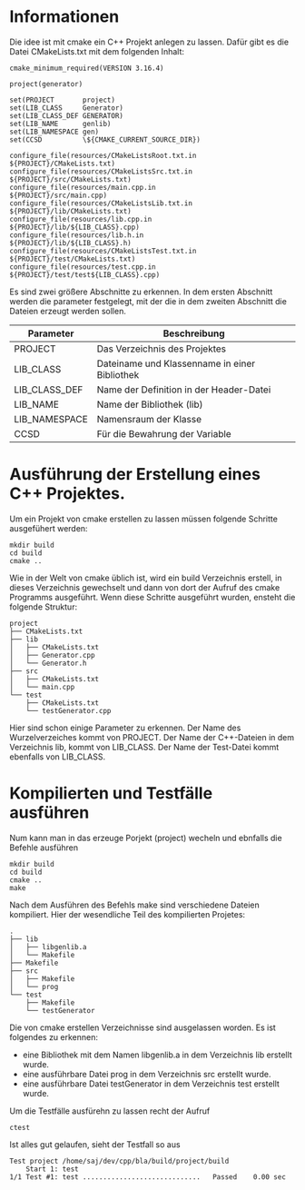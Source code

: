 # Informationen

Die idee ist mit cmake ein C++ Projekt anlegen zu lassen. Dafür gibt es die
Datei CMakeLists.txt mit dem folgenden Inhalt:

    cmake_minimum_required(VERSION 3.16.4)
    
    project(generator)
    
    set(PROJECT       project)
    set(LIB_CLASS     Generator)
    set(LIB_CLASS_DEF GENERATOR)
    set(LIB_NAME      genlib)
    set(LIB_NAMESPACE gen)
    set(CCSD          \${CMAKE_CURRENT_SOURCE_DIR})
    
    configure_file(resources/CMakeListsRoot.txt.in ${PROJECT}/CMakeLists.txt)
    configure_file(resources/CMakeListsSrc.txt.in  ${PROJECT}/src/CMakeLists.txt)
    configure_file(resources/main.cpp.in           ${PROJECT}/src/main.cpp)
    configure_file(resources/CMakeListsLib.txt.in  ${PROJECT}/lib/CMakeLists.txt)
    configure_file(resources/lib.cpp.in            ${PROJECT}/lib/${LIB_CLASS}.cpp)
    configure_file(resources/lib.h.in              ${PROJECT}/lib/${LIB_CLASS}.h)
    configure_file(resources/CMakeListsTest.txt.in ${PROJECT}/test/CMakeLists.txt)
    configure_file(resources/test.cpp.in           ${PROJECT}/test/test${LIB_CLASS}.cpp)

Es sind zwei größere Abschnitte zu erkennen. In dem ersten Abschnitt werden die
parameter festgelegt, mit der die in dem zweiten Abschnitt die Dateien erzeugt
werden sollen.

| Parameter     | Beschreibung                                  |
| ------------- |-----------------------------------------------|
| PROJECT       | Das Verzeichnis des Projektes                 |
| LIB_CLASS     | Dateiname und Klassenname in einer Bibliothek |
| LIB_CLASS_DEF | Name der Definition in der Header-Datei       |
| LIB_NAME      | Name der Bibliothek (lib)                     |
| LIB_NAMESPACE | Namensraum der Klasse                         |
| CCSD          | Für die Bewahrung der Variable                |

# Ausführung der Erstellung eines C++ Projektes.

Um ein Projekt von cmake erstellen zu lassen müssen folgende Schritte
ausgefühert werden:

    mkdir build
    cd build
    cmake ..

Wie in der Welt von cmake üblich ist, wird ein build Verzeichnis erstell,
in dieses Verzeichnis gewechselt und dann von dort der Aufruf des cmake
Programms ausgeführt. Wenn diese Schritte ausgeführt wurden, ensteht
die folgende Struktur:

    project
    ├── CMakeLists.txt
    ├── lib
    │   ├── CMakeLists.txt
    │   ├── Generator.cpp
    │   └── Generator.h
    ├── src
    │   ├── CMakeLists.txt
    │   └── main.cpp
    └── test
        ├── CMakeLists.txt
        └── testGenerator.cpp

Hier sind schon einige Parameter zu erkennen. Der Name des Wurzelverzeiches kommt von
PROJECT. Der Name der C++-Dateien in dem Verzeichnis lib, kommt von LIB_CLASS. Der
Name der Test-Datei kommt ebenfalls von LIB_CLASS.

# Kompilierten und Testfälle ausführen

Num kann man in das erzeuge Porjekt (project) wecheln und ebnfalls die Befehle
ausführen

    mkdir build
    cd build
    cmake ..
    make

Nach dem Ausführen des Befehls make sind verschiedene Dateien
kompiliert. Hier der wesendliche Teil des kompilierten Projetes:

    .
    ├── lib
    │   ├── libgenlib.a
    │   └── Makefile
    ├── Makefile
    ├── src
    │   ├── Makefile
    │   └── prog
    └── test
        ├── Makefile
        └── testGenerator

Die von cmake erstellen Verzeichnisse sind ausgelassen worden.
Es ist folgendes zu erkennen:

- eine Bibliothek mit dem Namen libgenlib.a in dem Verzeichnis lib erstellt wurde.
- eine ausführbare Datei prog in dem Verzeichnis src erstellt wurde.
- eine ausführbare Datei testGenerator in dem Verzeichnis test erstellt wurde.

Um die Testfälle ausfürehn zu lassen recht der Aufruf

    ctest

Ist alles gut gelaufen, sieht der Testfall so aus

    Test project /home/saj/dev/cpp/bla/build/project/build
        Start 1: test
    1/1 Test #1: test .............................   Passed    0.00 sec
